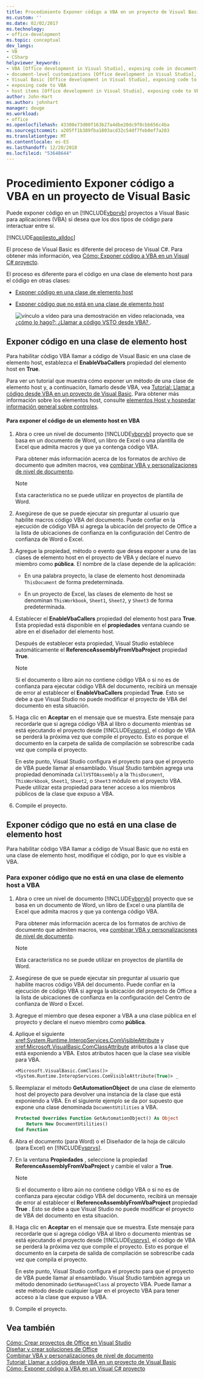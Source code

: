 ```yaml
---
title: Procedimiento Exponer código a VBA en un proyecto de Visual Basic
ms.custom: ''
ms.date: 02/02/2017
ms.technology:
- office-development
ms.topic: conceptual
dev_langs:
- VB
- CSharp
helpviewer_keywords:
- VBA [Office development in Visual Studio], exposing code in document-level customizations
- document-level customizations [Office development in Visual Studio], exposing code
- Visual Basic [Office development in Visual Studio], exposing code to VBA
- exposing code to VBA
- host items [Office development in Visual Studio], exposing code to VBA
author: John-Hart
ms.author: johnhart
manager: douge
ms.workload:
- office
ms.openlocfilehash: 43308e73d00f163b27a4dbe20dc9f0cbb656c4ba
ms.sourcegitcommit: a205ff1b389fba1803acd32c54df7feb0ef7a203
ms.translationtype: MT
ms.contentlocale: es-ES
ms.lasthandoff: 12/20/2018
ms.locfileid: "53648644"
---
```

# <a name="how-to-expose-code-to-vba-in-a-visual-basic-project"></a>Procedimiento Exponer código a VBA en un proyecto de Visual Basic
  Puede exponer código en un [!INCLUDE[vbprvb](../sharepoint/includes/vbprvb-md.md)] proyectos a Visual Basic para aplicaciones (VBA) si desea que los dos tipos de código para interactuar entre sí.  
  
 [!INCLUDE[appliesto_alldoc](../vsto/includes/appliesto-alldoc-md.md)]  
  
 El proceso de Visual Basic es diferente del proceso de Visual C#. Para obtener más información, vea [Cómo: Exponer código a VBA en un Visual C&#35; proyecto](../vsto/how-to-expose-code-to-vba-in-a-visual-csharp-project.md).  
  
 El proceso es diferente para el código en una clase de elemento host para el código en otras clases:  
  
- [Exponer código en una clase de elemento host](#HostItemCode)  
  
- [Exponer código que no está en una clase de elemento host](#NonHostItem)  
  
  ![vínculo a vídeo](../vsto/media/playvideo.gif "vínculo al vídeo") para una demostración en vídeo relacionada, vea [¿cómo lo hago?: ¿Llamar a código VSTO desde VBA? ](http://go.microsoft.com/fwlink/?LinkId=136757).  
  
##  <a name="HostItemCode"></a> Exponer código en una clase de elemento host  
 Para habilitar código VBA llamar a código de Visual Basic en una clase de elemento host, establezca el **EnableVbaCallers** propiedad del elemento host en **True**.  
  
 Para ver un tutorial que muestra cómo exponer un método de una clase de elemento host y, a continuación, llamarlo desde VBA, vea [Tutorial: Llamar a código desde VBA en un proyecto de Visual Basic](../vsto/walkthrough-calling-code-from-vba-in-a-visual-basic-project.md). Para obtener más información sobre los elementos host, consulte [elementos Host y hospedar información general sobre controles](../vsto/host-items-and-host-controls-overview.md).  
  
#### <a name="to-expose-code-in-a-host-item-to-vba"></a>Para exponer el código de un elemento host en VBA  
  
1.  Abra o cree un nivel de documento [!INCLUDE[vbprvb](../sharepoint/includes/vbprvb-md.md)] proyecto que se basa en un documento de Word, un libro de Excel o una plantilla de Excel que admita macros y que ya contenga código VBA.  
  
     Para obtener más información acerca de los formatos de archivo de documento que admiten macros, vea [combinar VBA y personalizaciones de nivel de documento](../vsto/combining-vba-and-document-level-customizations.md).  
  
    > [!NOTE]  
    >  Esta característica no se puede utilizar en proyectos de plantilla de Word.  
  
2.  Asegúrese de que se puede ejecutar sin preguntar al usuario que habilite macros código VBA del documento. Puede confiar en la ejecución de código VBA si agrega la ubicación del proyecto de Office a la lista de ubicaciones de confianza en la configuración del Centro de confianza de Word o Excel.  
  
3.  Agregue la propiedad, método o evento que desea exponer a una de las clases de elemento host en el proyecto de VBA y declare el nuevo miembro como **pública**. El nombre de la clase depende de la aplicación:  
  
    -   En una palabra proyecto, la clase de elemento host denominada `ThisDocument` de forma predeterminada.  
  
    -   En un proyecto de Excel, las clases de elemento de host se denominan `ThisWorkbook`, `Sheet1`, `Sheet2`, y `Sheet3` de forma predeterminada.  
  
4.  Establecer el **EnableVbaCallers** propiedad del elemento host para **True**. Esta propiedad está disponible en el **propiedades** ventana cuando se abre en el diseñador del elemento host.  
  
     Después de establecer esta propiedad, Visual Studio establece automáticamente el **ReferenceAssemblyFromVbaProject** propiedad **True**.  
  
    > [!NOTE]  
    >  Si el documento o libro aún no contiene código VBA o si no es de confianza para ejecutar código VBA del documento, recibirá un mensaje de error al establecer el **EnableVbaCallers** propiedad **True**. Esto se debe a que Visual Studio no puede modificar el proyecto de VBA del documento en esta situación.  
  
5.  Haga clic en **Aceptar** en el mensaje que se muestra. Este mensaje para recordarle que si agrega código VBA al libro o documento mientras se está ejecutando el proyecto desde [!INCLUDE[vsprvs](../sharepoint/includes/vsprvs-md.md)], el código de VBA se perderá la próxima vez que compile el proyecto. Esto es porque el documento en la carpeta de salida de compilación se sobrescribe cada vez que compila el proyecto.  
  
     En este punto, Visual Studio configura el proyecto para que el proyecto de VBA puede llamar al ensamblado. Visual Studio también agrega una propiedad denominada `CallVSTOAssembly` a la `ThisDocument`, `ThisWorkbook`, `Sheet1`, `Sheet2`, o `Sheet3` módulo en el proyecto VBA. Puede utilizar esta propiedad para tener acceso a los miembros públicos de la clase que expuso a VBA.  
  
6.  Compile el proyecto.  
  
##  <a name="NonHostItem"></a> Exponer código que no está en una clase de elemento host  
 Para habilitar código VBA llamar a código de Visual Basic que no está en una clase de elemento host, modifique el código, por lo que es visible a VBA.  
  
### <a name="to-expose-code-that-is-not-in-a-host-item-class-to-vba"></a>Para exponer código que no está en una clase de elemento host a VBA  
  
1.  Abra o cree un nivel de documento [!INCLUDE[vbprvb](../sharepoint/includes/vbprvb-md.md)] proyecto que se basa en un documento de Word, un libro de Excel o una plantilla de Excel que admita macros y que ya contenga código VBA.  
  
     Para obtener más información acerca de los formatos de archivo de documento que admiten macros, vea [combinar VBA y personalizaciones de nivel de documento](../vsto/combining-vba-and-document-level-customizations.md).  
  
    > [!NOTE]  
    >  Esta característica no se puede utilizar en proyectos de plantilla de Word.  
  
2.  Asegúrese de que se puede ejecutar sin preguntar al usuario que habilite macros código VBA del documento. Puede confiar en la ejecución de código VBA si agrega la ubicación del proyecto de Office a la lista de ubicaciones de confianza en la configuración del Centro de confianza de Word o Excel.  
  
3.  Agregue el miembro que desea exponer a VBA a una clase pública en el proyecto y declare el nuevo miembro como **pública**.  
  
4.  Aplique el siguiente <xref:System.Runtime.InteropServices.ComVisibleAttribute> y <xref:Microsoft.VisualBasic.ComClassAttribute> atributos a la clase que está exponiendo a VBA. Estos atributos hacen que la clase sea visible para VBA.  
  
    ```vb  
    <Microsoft.VisualBasic.ComClass()> _  
    <System.Runtime.InteropServices.ComVisibleAttribute(True)> _  
    ```  
  
5.  Reemplazar el método **GetAutomationObject** de una clase de elemento host del proyecto para devolver una instancia de la clase que está exponiendo a VBA. En el siguiente ejemplo se da por supuesto que expone una clase denominada `DocumentUtilities` a VBA.  
  
    ```vb  
    Protected Overrides Function GetAutomationObject() As Object  
        Return New DocumentUtilities()  
    End Function  
    ```  
  
6.  Abra el documento (para Word) o el Diseñador de la hoja de cálculo (para Excel) en [!INCLUDE[vsprvs](../sharepoint/includes/vsprvs-md.md)].  
  
7.  En la ventana **Propiedades** , seleccione la propiedad **ReferenceAssemblyFromVbaProject** y cambie el valor a **True**.  
  
    > [!NOTE]  
    >  Si el documento o libro aún no contiene código VBA o si no es de confianza para ejecutar código VBA del documento, recibirá un mensaje de error al establecer el **ReferenceAssemblyFromVbaProject** propiedad **True** . Esto se debe a que Visual Studio no puede modificar el proyecto de VBA del documento en esta situación.  
  
8.  Haga clic en **Aceptar** en el mensaje que se muestra. Este mensaje para recordarle que si agrega código VBA al libro o documento mientras se está ejecutando el proyecto desde [!INCLUDE[vsprvs](../sharepoint/includes/vsprvs-md.md)], el código de VBA se perderá la próxima vez que compile el proyecto. Esto es porque el documento en la carpeta de salida de compilación se sobrescribe cada vez que compila el proyecto.  
  
     En este punto, Visual Studio configura el proyecto para que el proyecto de VBA puede llamar al ensamblado. Visual Studio también agrega un método denominado `GetManagedClass` al proyecto VBA. Puede llamar a este método desde cualquier lugar en el proyecto VBA para tener acceso a la clase que expuso a VBA.  
  
9. Compile el proyecto.  
  
## <a name="see-also"></a>Vea también  
 [Cómo: Crear proyectos de Office en Visual Studio](../vsto/how-to-create-office-projects-in-visual-studio.md)   
 [Diseñar y crear soluciones de Office](../vsto/designing-and-creating-office-solutions.md)   
 [Combinar VBA y personalizaciones de nivel de documento](../vsto/combining-vba-and-document-level-customizations.md)   
 [Tutorial: Llamar a código desde VBA en un proyecto de Visual Basic](../vsto/walkthrough-calling-code-from-vba-in-a-visual-basic-project.md)   
 [Cómo: Exponer código a VBA en un Visual C&#35; proyecto](../vsto/how-to-expose-code-to-vba-in-a-visual-csharp-project.md)  
  
  
